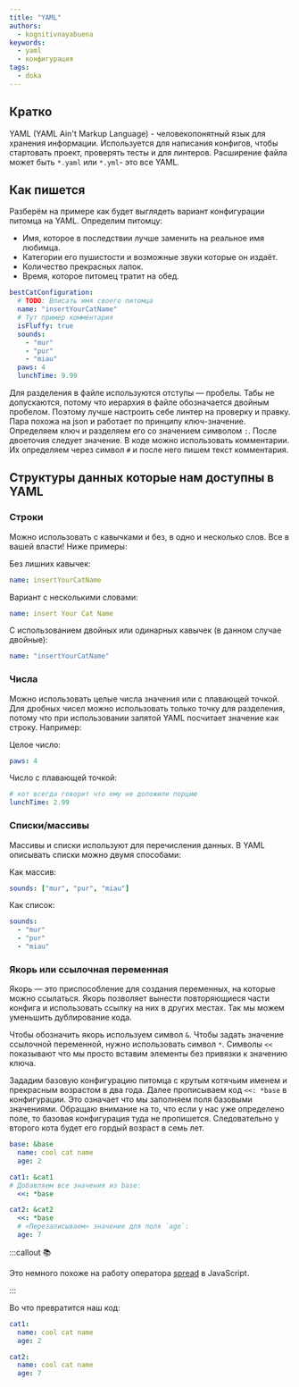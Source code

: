 ```yaml
---
title: "YAML"
authors:
  - kognitivnayabuena
keywords:
  - yaml
  - конфигурация
tags:
  - doka
---
```


## Кратко

YAML (YAML Ain't Markup Language) - человекопонятный язык для хранения информации. Используется для написания конфигов, чтобы стартовать проект, проверять тесты и для линтеров.
Расширение файла может быть `*.yaml` или `*.yml`- это все YAML.

## Как пишется

Разберём на примере как будет выглядеть вариант конфигурации питомца на YAML. Определим питомцу:

- Имя, которое в последствии лучше заменить на реальное имя любимца.
- Категории его пушистости и возможные звуки которые он издаёт.
- Количество прекрасных лапок.
- Время, которое питомец тратит на обед.

```yaml
bestCatConfiguration:
  # TODO: Вписать имя своего питомца
  name: "insertYourCatName"
  # Тут пример комментария
  isFluffy: true
  sounds:
    - "mur"
    - "pur"
    - "miau"
  paws: 4
  lunchTime: 9.99
```

Для разделения в файле используются отступы — пробелы. Табы не допускаются, потому что иерархия в файле обозначается двойным пробелом. Поэтому лучше настроить себе линтер на проверку и правку. Пара похожа на json и работает по принципу ключ-значение. Определяем ключ и разделяем его со значением символом `:`. После двоеточия следует значение.
В коде можно использовать комментарии. Их определяем через символ `#` и после него пишем текст комментария.

## Структуры данных которые нам доступны в YAML

### Строки

Можно использовать с кавычками и без, в одно и несколько слов. Все в вашей власти! Ниже примеры:

Без лишних кавычек:

```yaml
name: insertYourCatName
```

Вариант с несколькими словами:

```yaml
name: insert Your Cat Name
```

С использованием двойных или одинарных кавычек (в данном случае двойные):

```yaml
name: "insertYourCatName"
```

### Числа

Можно использовать целые числа значения или с плавающей точкой. Для дробных чисел можно использовать только
точку для разделения, потому что при использовании запятой YAML посчитает значение как строку. Например:

Целое число:

```yaml
paws: 4
```

Число с плавающей точкой:

```yaml
# кот всегда говорит что ему не доложили порцию
lunchTime: 2.99
```

### Списки/массивы

Массивы и списки используют для перечисления данных.
В YAML описывать списки можно двумя способами:

Как массив:

```yaml
sounds: ["mur", "pur", "miau"]
```

Как список:

```yaml
sounds:
  - "mur"
  - "pur"
  - "miau"
```

### Якорь или ссылочная переменная

Якорь — это приспособление для создания переменных, на которые можно ссылаться. Якорь позволяет вынести повторяющиеся части конфига и использовать ссылку на них в других местах. Так мы можем уменьшить дублирование кода.

Чтобы обозначить якорь используем символ `&`. Чтобы задать значение ссылочной переменной, нужно использовать символ `*`. Символы `<<` показывают что мы просто вставим элементы без привязки к значению ключа.

Зададим базовую конфигурацию питомца с крутым котячьим именем и прекрасным возрастом в два года. Далее прописываем код `<<: *base` в конфигурации. Это означает что мы заполняем поля базовыми значениями. Обращаю внимание на то, что если у нас уже определено поле, то базовая конфигурация туда не пропишется. Следовательно у второго кота будет его гордый возраст в семь лет.

```yaml
base: &base
  name: cool cat name
  age: 2

cat1: &cat1
# Добавляем все значения из base:
  <<: *base

cat2: &cat2
  <<: *base
  # «Перезаписываем» значение для поля `age`:
  age: 7
```

:::callout 📚

Это немного похоже на работу оператора [spread](/js/object/) в JavaScript.

:::

Во что превратится наш код:

```yaml
cat1:
  name: cool cat name
  age: 2

cat2:
  name: cool cat name
  age: 7
```
